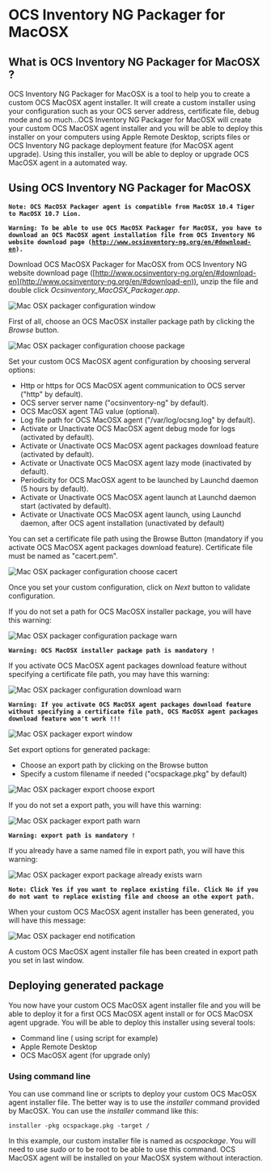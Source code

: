 # OCS Inventory NG Packager for MacOSX

## What is OCS Inventory NG Packager for MacOSX ?

OCS Inventory NG Packager for MacOSX is a tool to help you to create a custom OCS MacOSX agent installer.
It will create a custom installer using your configuration such as your OCS server address,
certificate file, debug mode and so much...OCS Inventory NG Packager for MacOSX will create your custom
OCS MacOSX agent installer and you will be able to deploy this installer on your computers using
Apple Remote Desktop, scripts files or OCS Inventory NG package deployment feature (for MacOSX agent upgrade).
Using this installer, you will be able to deploy or upgrade OCS MacOSX agent in a automated way.

## Using OCS Inventory NG Packager for MacOSX

**`Note: OCS MacOSX Packager agent is compatible from MacOSX 10.4 Tiger to MacOSX 10.7 Lion.`**

**`Warning: To be able to use OCS MacOSX Packager for MacOSX, you have to download an OCS MacOSX agent
installation file from OCS Inventory NG website download page
(`[`http://www.ocsinventory-ng.org/en/#download-en`](http://www.ocsinventory-ng.org/en/#download-en)`).`**

Download OCS MacOSX Packager for MacOSX from OCS Inventory NG website download page
([http://www.ocsinventory-ng.org/en/#download-en](http://www.ocsinventory-ng.org/en/#download-en)),
unzip the file and double click _Ocsinventory_MacOSX_Packager.app_.

![Mac OSX packager configuration window](../../img/agent/macOS/packager/configuration_window.png)

First of all, choose an OCS MacOSX installer package path by clicking the _Browse_ button.

![Mac OSX packager configuration choose package](../../img/agent/macOS/packager/configuration_choose_package.png)

Set your custom OCS MacOSX agent configuration by choosing serveral options:

* Http or https for OCS MacOSX agent communication to OCS server ("http" by default).
* OCS server server name ("ocsinventory-ng" by default).
* OCS MacOSX agent TAG value (optional).
* Log file path for OCS MacOSX agent ("/var/log/ocsng.log" by default).
* Activate or Unactivate OCS MacOSX agent debug mode for logs (activated by default).
* Activate or Unactivate OCS MacOSX agent packages download feature (activated by default).
* Activate or Unactivate OCS MacOSX agent lazy mode (inactivated by default).
* Periodicity for OCS MacOSX agent to be launched by Launchd daemon (5 hours by default).
* Activate or Unactivate OCS MacOSX agent launch at Launchd daemon start (activated by default).
* Activate or Unactivate OCS MacOSX agent launch, using Launchd daemon, after OCS agent installation
(unactivated by default)

You can set a certificate file path using the Browse Button (mandatory if you activate OCS MacOSX
agent packages download feature). Certificate file must be named as "cacert.pem".

![Mac OSX packager configuration choose cacert](../../img/agent/macOS/packager/configuration_choose_cacert.png)

Once you set your custom configuration, click on _Next_ button to validate configuration.

If you do not set a path for OCS MacOSX installer package, you will have this warning:

![Mac OSX packager configuration package warn](../../img/agent/macOS/packager/configuration_package_warn.png)

**`Warning: OCS MacOSX installer package path is mandatory !`**

If you activate OCS MacOSX agent packages download feature without specifying a certificate file path,
you may have this warning:

![Mac OSX packager configuration download warn](../../img/agent/macOS/packager/configuration_download_warn.png)

**`Warning: If you activate OCS MacOSX agent packages download feature without specifying a certificate
file path, OCS MacOSX agent packages download feature won't work !!!`**

![Mac OSX packager export window](../../img/agent/macOS/packager/export_window.png)

Set export options for generated package:

* Choose an export path by clicking on the Browse button
* Specify a custom filename if needed ("ocspackage.pkg" by default)

![Mac OSX packager export choose export](../../img/agent/macOS/packager/export_choose_export.png)

If you do not set a export path, you will have this warning:

![Mac OSX packager export path warn](../../img/agent/macOS/packager/export_path_warn.png)

**`Warning: export path is mandatory !`**

If you already have a same named file in export path, you will have this warning:

![Mac OSX packager export package already exists warn](../../img/agent/macOS/packager/export_package_already_exists_warn.png)

**`Note: Click Yes if you want to replace existing file. Click No if you do not want to replace existing
file and choose an othe export path.`**

When your custom OCS MacOSX agent installer has been generated, you will have this message:

![Mac OSX packager end notification](../../img/agent/macOS/packager/end_notification.png)

A custom OCS MacOSX agent installer file has been created in export path you set in last window.

## Deploying generated package

You now have your custom OCS MacOSX agent installer file and you will be able to deploy it for a
first OCS MacOSX agent install or for OCS MacOSX agent upgrade. You will be able to deploy this
installer using several tools:

* Command line ( using script for example)
* Apple Remote Desktop
* OCS MacOSX agent (for upgrade only)

### **Using command line**

You can use command line or scripts to deploy your custom OCS MacOSX agent installer file. The better way
is to use the _installer_ command provided by MacOSX. You can use the _installer_ command like this:

    installer -pkg ocspackage.pkg -target /

In this example, our custom installer file is named as _ocspackage_. You will need to use _sudo_
or to be root to be able to use this command. OCS MacOSX agent will be installed on your MacOSX
system without interaction.

